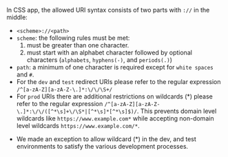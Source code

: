 In CSS app, the allowed URI syntax consists of two parts with `://` in the middle:
- `<scheme>://<path>`
- `scheme`: the following rules must be met:
    1. must be greater than one character.
    2. must start with an alphabet character followed by optional characters (`alphabets`, `hyphens(-)`, and `periods(.)`)
- `path`: a minimum of one character is required except for `white spaces` and `#`.
- For the `dev` and `test` redirect URIs please refer to the regular expression `/^[a-zA-Z][a-zA-Z-\.]*:\/\/\S+/`
- For `prod` URIs there are additional restrictions on wildcards (*) please refer to the regular expression `/^[a-zA-Z][a-zA-Z-\.]*:\/\/([^*\s]+\/\S*|[^*\s]*[^*\s]$)/`.  This prevents domain level wildcards like `https://www.example.com*` while accepting non-domain level wildcards `https://www.example.com/*`.
* We made an exception to allow wildcard (*) in the dev, and test environments to satisfy the various development processes.